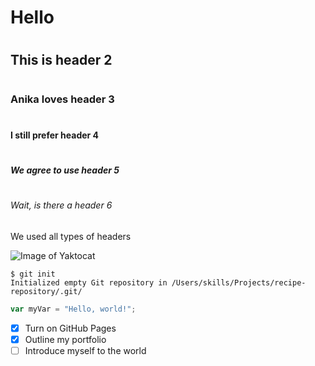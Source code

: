 # <h1> Hello </h1>
# <h2> This is header 2 </h2>
# <h3> Anika loves header 3 </h3>
# <h4> I still prefer header 4 </h4>
# <h5> We agree to use header 5 </h5>
# <h6> Wait, is there a header 6 </h6>

We used all types of headers


![Image of Yaktocat](https://octodex.github.com/images/yaktocat.png)

```
$ git init
Initialized empty Git repository in /Users/skills/Projects/recipe-repository/.git/
```

``` javascript
var myVar = "Hello, world!";
```

- [X] Turn on GitHub Pages
- [X] Outline my portfolio
- [ ] Introduce myself to the world
